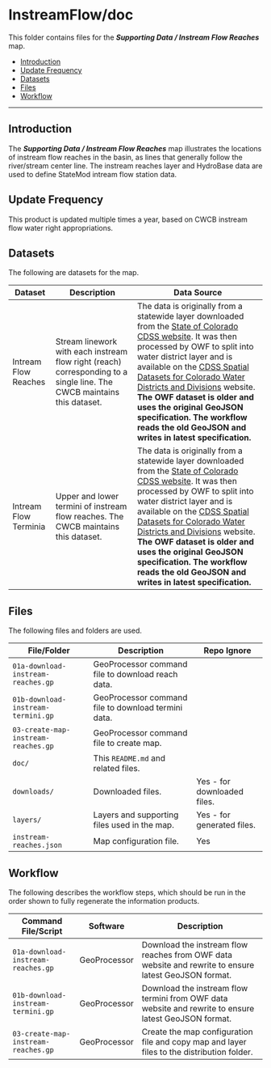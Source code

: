 # InstreamFlow/doc #

This folder contains files for the ***Supporting Data / Instream Flow Reaches*** map.

* [Introduction](#introduction)
* [Update Frequency](#update-frequency)
* [Datasets](#datasets)
* [Files](#files)
* [Workflow](#workflow)

-----------------------------

## Introduction ##

The ***Supporting Data / Instream Flow Reaches*** map illustrates the locations of instream flow reaches in the basin,
as lines that generally follow the river/stream center line.
The instream reaches layer and HydroBase data are used to define StateMod intream flow station data.

## Update Frequency ##

This product is updated multiple times a year,
based on CWCB instream flow water right appropriations.

## Datasets ##

The following are datasets for the map.

| **Dataset** | **Description** | **Data Source** |
| -- | -- | -- |
| Intream Flow Reaches | Stream linework with each instream flow right (reach) corresponding to a single line.  The CWCB maintains this dataset. | The data is originally from a statewide layer downloaded from the [State of Colorado CDSS website](https://www.colorado.gov/pacific/cdss/gis-data-category).  It was then processed by OWF to split into water district layer and is available on the [CDSS Spatial Datasets for Colorado Water Districts and Divisions](http://data.openwaterfoundation.org/co/cdss-data-spatial-bybasin/) website.  **The OWF dataset is older and uses the original GeoJSON specification.  The workflow reads the old GeoJSON and writes in latest specification.** |
| Intream Flow Terminia | Upper and lower termini of instream flow reaches.  The CWCB maintains this dataset. | The data is originally from a statewide layer downloaded from the [State of Colorado CDSS website](https://www.colorado.gov/pacific/cdss/gis-data-category).  It was then processed by OWF to split into water district layer and is available on the [CDSS Spatial Datasets for Colorado Water Districts and Divisions](http://data.openwaterfoundation.org/co/cdss-data-spatial-bybasin/) website.  **The OWF dataset is older and uses the original GeoJSON specification.  The workflow reads the old GeoJSON and writes in latest specification.** |

## Files ##

The following files and folders are used.

| **File/Folder** | **Description** | **Repo Ignore** |
| -- | -- | -- |
| `01a-download-instream-reaches.gp` | GeoProcessor command file to download reach data. | |
| `01b-download-instream-termini.gp` | GeoProcessor command file to download termini data. | |
| `03-create-map-instream-reaches.gp` | GeoProcessor command file to create map. |
| `doc/` | This `README.md` and related files. | |
| `downloads/` | Downloaded files. | Yes - for downloaded files. |
| `layers/` | Layers and supporting files used in the map. | Yes - for generated files. |
| `instream-reaches.json` | Map configuration file. | Yes |

## Workflow ##

The following describes the workflow steps, which should be run in the order shown to fully regenerate the information products.

| **Command File/Script** | **Software** | **Description** |
| -- | -- | -- |
| `01a-download-instream-reaches.gp` | GeoProcessor | Download the instream flow reaches from OWF data website and rewrite to ensure latest GeoJSON format. |
| `01b-download-instream-termini.gp` | GeoProcessor | Download the instream flow termini from OWF data website and rewrite to ensure latest GeoJSON format. |
| `03-create-map-instream-reaches.gp` | GeoProcessor | Create the map configuration file and copy map and layer files to the distribution folder. |
